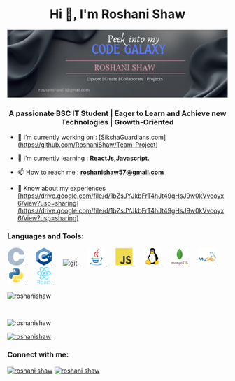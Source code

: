 <h1 align="center">Hi 👋, I'm Roshani Shaw</h1>
<p align="center">
  <img src="https://github.com/RoshaniShaw/RoshaniShaw/blob/main/Banner-roshani.jpg" alt="Roshani Shaw Banner" style="max-width: 100%;" />
</p>
<h3 align="center">A passionate BSC IT Student | Eager to Learn and Achieve new Technologies | Growth-Oriented</h3>

- 🔭 I’m currently working on : [SikshaGuardians.com] (https://github.com/RoshaniShaw/Team-Project)

- 🌱 I’m currently learning : **ReactJs,Javascript.**

- 📫 How to reach me : **roshanishaw57@gmail.com**

- 📄 Know about my experiences [https://drive.google.com/file/d/1bZsJYJkbFrT4hJt49gHsJ9w0kVvooyx6/view?usp=sharing](https://drive.google.com/file/d/1bZsJYJkbFrT4hJt49gHsJ9w0kVvooyx6/view?usp=sharing)

<h3 align="left">Languages and Tools:</h3>
<p align="left"> <a href="https://www.cprogramming.com/" target="_blank" rel="noreferrer"> <img src="https://raw.githubusercontent.com/devicons/devicon/master/icons/c/c-original.svg" alt="c" width="40" height="40"/> </a>&nbsp;&nbsp;&nbsp;&nbsp; 
<a href="https://www.w3schools.com/cpp/" target="_blank" rel="noreferrer"> <img src="https://raw.githubusercontent.com/devicons/devicon/master/icons/cplusplus/cplusplus-original.svg" alt="cplusplus" width="40" height="40"/> </a>&nbsp;&nbsp;&nbsp;&nbsp;
<a href="https://git-scm.com/" target="_blank" rel="noreferrer"> <img src="https://www.vectorlogo.zone/logos/git-scm/git-scm-icon.svg" alt="git" width="40" height="40"/> </a>&nbsp;&nbsp;&nbsp;&nbsp; 
<a href="https://www.java.com" target="_blank" rel="noreferrer"> <img src="https://raw.githubusercontent.com/devicons/devicon/master/icons/java/java-original.svg" alt="java" width="40" height="40"/> </a>&nbsp;&nbsp;&nbsp;&nbsp; 
<a href="https://developer.mozilla.org/en-US/docs/Web/JavaScript" target="_blank" rel="noreferrer"> <img src="https://raw.githubusercontent.com/devicons/devicon/master/icons/javascript/javascript-original.svg" alt="javascript" width="40" height="40"/> </a>&nbsp;&nbsp;&nbsp;&nbsp; 
<a href="https://www.linux.org/" target="_blank" rel="noreferrer"> <img src="https://raw.githubusercontent.com/devicons/devicon/master/icons/linux/linux-original.svg" alt="linux" width="40" height="40"/> </a>&nbsp;&nbsp;&nbsp;&nbsp; 
<a href="https://www.mongodb.com/" target="_blank" rel="noreferrer"> <img src="https://raw.githubusercontent.com/devicons/devicon/master/icons/mongodb/mongodb-original-wordmark.svg" alt="mongodb" width="40" height="40"/> </a>&nbsp;&nbsp;&nbsp;&nbsp;
<a href="https://www.mysql.com/" target="_blank" rel="noreferrer"> <img src="https://raw.githubusercontent.com/devicons/devicon/master/icons/mysql/mysql-original-wordmark.svg" alt="mysql" width="40" height="40"/> </a>&nbsp;&nbsp;&nbsp;&nbsp; 
<a href="https://www.python.org" target="_blank" rel="noreferrer"> <img src="https://raw.githubusercontent.com/devicons/devicon/master/icons/python/python-original.svg" alt="python" width="40" height="40"/> </a>&nbsp;&nbsp;&nbsp;&nbsp; 
<a href="https://reactjs.org/" target="_blank" rel="noreferrer"> <img src="https://raw.githubusercontent.com/devicons/devicon/master/icons/react/react-original-wordmark.svg" alt="react" width="40" height="40"/> </a>&nbsp;&nbsp;&nbsp;&nbsp; </p>

<p><img align="center" src="https://github-readme-stats.vercel.app/api/top-langs?username=roshanishaw&show_icons=true&locale=en&layout=compact" alt="roshanishaw" /></p>
<br>
<p align="left"> <img src="https://komarev.com/ghpvc/?username=roshanishaw&label=Profile%20views&color=0e75b6&style=flat" alt="roshanishaw" /> </p>

<p align="left"> <a href="https://github.com/ryo-ma/github-profile-trophy"><img src="https://github-profile-trophy.vercel.app/?username=roshanishaw" alt="roshanishaw" /></a> </p>

<h3 align="left">Connect with me:</h3>
<p align="left">
<a href="https://linkedin.com/in/roshani shaw" target="blank"><img align="center" src="https://raw.githubusercontent.com/rahuldkjain/github-profile-readme-generator/master/src/images/icons/Social/linked-in-alt.svg" alt="roshani shaw" height="30" width="40" /></a>
  <a href="https://www.instagram.com/roshani.5745/">
 <img align="center" src="https://raw.githubusercontent.com/rahuldkjain/github-profile-readme-generator/master/src/images/icons/Social/instagram.svg" alt="roshani shaw" height="30" width="40" />
  </a>
</p>
